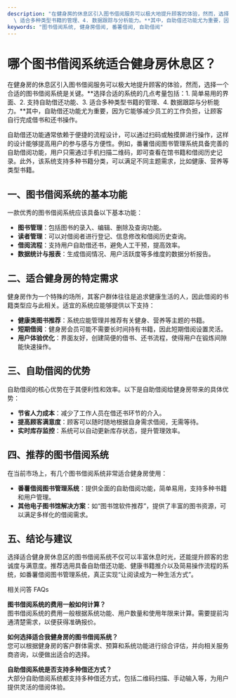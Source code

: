 ```yaml
---
description: "在健身房的休息区引入图书借阅服务可以极大地提升顾客的体验，然而，选择一个合适的图书借阅系统是关键。**选择合适的系统的几点考量包括：1. 简单易用的界面、2. 支持自助借还功能、3.\
  \ 适合多种类型书籍的管理、4. 数据跟踪与分析能力。**其中，自助借还功能尤为重要，因为它能够减少员工的工作负担，让顾客自行完成借书和还书操作。"
keywords: "图书借阅系统, 健身房借阅, 番薯借阅, 自助借阅"
---
```

# 哪个图书借阅系统适合健身房休息区？

在健身房的休息区引入图书借阅服务可以极大地提升顾客的体验，然而，选择一个合适的图书借阅系统是关键。**选择合适的系统的几点考量包括：1. 简单易用的界面、2. 支持自助借还功能、3. 适合多种类型书籍的管理、4. 数据跟踪与分析能力。**其中，自助借还功能尤为重要，因为它能够减少员工的工作负担，让顾客自行完成借书和还书操作。

自助借还功能通常依赖于便捷的流程设计，可以通过扫码或触摸屏进行操作，这样的设计能够提高用户的参与感与方便性。例如，番薯借阅图书管理系统具备完善的自助借阅功能，用户只需通过手机扫描二维码，即可查看在馆书籍和借阅历史记录。此外，该系统支持多种书籍分类，可以满足不同主题需求，比如健康、营养等类型书籍。

## 一、图书借阅系统的基本功能

一款优秀的图书借阅系统应该具备以下基本功能：

- **图书管理**：包括图书的录入、编辑、删除及查询功能。
- **读者管理**：可以对借阅者进行登记、信息修改和借阅历史查询。
- **借阅流程**：支持用户自助借还书，避免人工干预，提高效率。
- **数据统计与报表**：生成借阅情况、用户活跃度等多维度的数据分析报告。

## 二、适合健身房的特定需求

健身房作为一个特殊的场所，其客户群体往往是追求健康生活的人，因此借阅的书籍类型应与此相关。适宜的系统应能够提供以下支持：

- **健康类图书推荐**：系统应能管理并推荐有关健身、营养等主题的书籍。
- **短期借阅**：健身房会员可能不需要长时间持有书籍，因此短期借阅设置灵活。
- **用户体验优化**：界面友好，创建简便的借书、还书流程，使得用户在锻炼间隙能快速操作。

## 三、自助借阅的优势

自助借阅的核心优势在于其便利性和效率。以下是自助借阅给健身房带来的具体优势：

- **节省人力成本**：减少了工作人员在借还书环节的介入。
- **提高顾客满意度**：顾客可以随时随地根据自身需求借阅，无需等待。
- **实时库存监控**：系统可以自动更新库存状态，提升管理效率。
  
## 四、推荐的图书借阅系统

在当前市场上，有几个图书借阅系统非常适合健身房使用：

- **番薯借阅图书管理系统**：提供全面的自助借阅功能，简单易用，支持多种书籍和用户管理。
- **其他电子图书馆解决方案**：如“图书馆软件推荐”，提供了丰富的图书资源，可以满足多样化的借阅需求。

## 五、结论与建议

选择适合健身房休息区的图书借阅系统不仅可以丰富休息时光，还能提升顾客的忠诚度与满意度。推荐选用具备自助借还功能、健康书籍推介以及简易操作流程的系统，如番薯借阅图书管理系统，真正实现“让阅读成为一种生活方式”。

相关问答 FAQs

**图书借阅系统的费用一般如何计算？**  
图书借阅系统的费用一般根据系统功能、用户数量和使用年限来计算。需要提前沟通清楚需求，以便获得准确报价。

**如何选择适合我健身房的图书借阅系统？**  
您可以根据健身房的客户群体需求、预算和系统功能进行综合评估，并向相关服务商咨询，以便做出适合的选择。

**自助借阅系统是否支持多种借还方式？**  
大部分自助借阅系统都支持多种借还方式，包括二维码扫描、手动输入等，为用户提供灵活的借阅体验。
